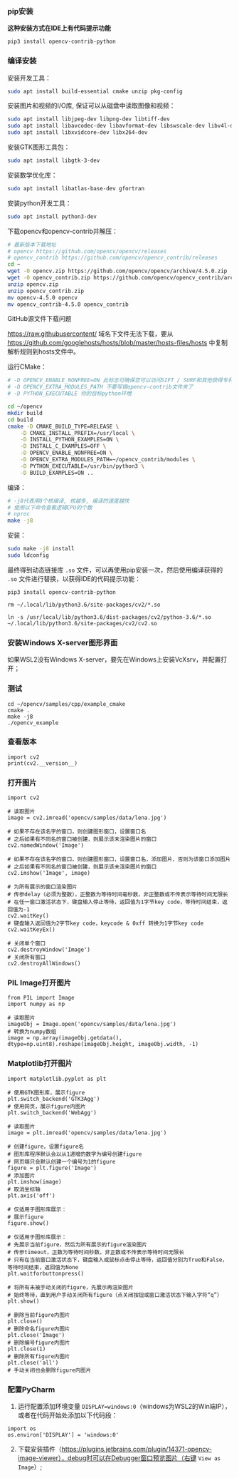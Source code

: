 ### pip安装

**这种安装方式在IDE上有代码提示功能**

```
pip3 install opencv-contrib-python
```

### 编译安装

安装开发工具：

```bash
sudo apt install build-essential cmake unzip pkg-config
```

安装图片和视频的I/O库, 保证可以从磁盘中读取图像和视频：

```bash
sudo apt install libjpeg-dev libpng-dev libtiff-dev
sudo apt install libavcodec-dev libavformat-dev libswscale-dev libv4l-dev
sudo apt install libxvidcore-dev libx264-dev
```

安装GTK图形工具包：

```bash
sudo apt install libgtk-3-dev
```

安装数学优化库：

```bash
sudo apt install libatlas-base-dev gfortran
```

安装python开发工具：

```bash
sudo apt install python3-dev
```

下载opencv和opencv-contrib并解压：

```bash
# 最新版本下载地址
# opencv https://github.com/opencv/opencv/releases
# opencv_contrib https://github.com/opencv/opencv_contrib/releases
cd ~
wget -O opencv.zip https://github.com/opencv/opencv/archive/4.5.0.zip
wget -O opencv_contrib.zip https://github.com/opencv/opencv_contrib/archive/4.5.0.zip
unzip opencv.zip
unzip opencv_contrib.zip
mv opencv-4.5.0 opencv
mv opencv_contrib-4.5.0 opencv_contrib
```

GitHub源文件下载问题

https://raw.githubusercontent/ 域名下文件无法下载，要从 https://github.com/googlehosts/hosts/blob/master/hosts-files/hosts 中复制解析规则到hosts文件中。


运行CMake：

```bash
# -D OPENCV_ENABLE_NONFREE=ON 此标志可确保您可以访问SIFT / SURF和其他获得专利的算法
# -D OPENCV_EXTRA_MODULES_PATH 不要写错opencv-contrib文件夹了
# -D PYTHON_EXECUTABLE 你的目标python环境

cd ~/opencv
mkdir build
cd build
cmake -D CMAKE_BUILD_TYPE=RELEASE \
	-D CMAKE_INSTALL_PREFIX=/usr/local \
	-D INSTALL_PYTHON_EXAMPLES=ON \
	-D INSTALL_C_EXAMPLES=OFF \
	-D OPENCV_ENABLE_NONFREE=ON \
	-D OPENCV_EXTRA_MODULES_PATH=~/opencv_contrib/modules \
	-D PYTHON_EXECUTABLE=/usr/bin/python3 \
	-D BUILD_EXAMPLES=ON ..
```

编译：

```bash
# -j8代表用8个核编译, 核越多, 编译的速度越快
# 使用以下命令查看逻辑CPU的个数
# nproc
make -j8
```

安装：

```bash
sudo make -j8 install
sudo ldconfig
```

最终得到动态链接库 `.so` 文件，可以再使用pip安装一次，然后使用编译获得的 `.so` 文件进行替换，以获得IDE的代码提示功能：

```
pip3 install opencv-contrib-python

rm ~/.local/lib/python3.6/site-packages/cv2/*.so

ln -s /usr/local/lib/python3.6/dist-packages/cv2/python-3.6/*.so ~/.local/lib/python3.6/site-packages/cv2/cv2.so
```

### 安装Windows X-server图形界面

如果WSL2没有Windows X-server，要先在Windows上安装VcXsrv，并配置打开；

### 测试

```
cd ~/opencv/samples/cpp/example_cmake
cmake .
make -j8
./opencv_example
```

### 查看版本

```
import cv2
print(cv2.__version__)
```

### 打开图片

```
import cv2

# 读取图片
image = cv2.imread('opencv/samples/data/lena.jpg')

# 如果不存在该名字的窗口，则创建图形窗口，设置窗口名
# 之后如果有不同名的窗口被创建，则展示该未渲染图片的窗口
cv2.namedWindow('Image')

# 如果不存在该名字的窗口，则创建图形窗口，设置窗口名，添加图片，否则为该窗口添加图片
# 之后如果有不同名的窗口被创建，则展示该未渲染图片的窗口
cv2.imshow('Image', image)

# 为所有展示的窗口渲染图片
# 传参delay（必须为整数），正整数为等待时间毫秒数，非正整数或不传表示等待时间无限长
# 在任一窗口激活状态下，键盘输入停止等待，返回值为1字节key code，等待时间结束，返回值为-1
cv2.waitKey()
# 键盘输入返回值为2字节key code，keycode & 0xff 转换为1字节key code
cv2.waitKeyEx()

# 关闭单个窗口
cv2.destroyWindow('Image')
# 关闭所有窗口
cv2.destroyAllWindows()
```

### PIL Image打开图片

```
from PIL import Image
import numpy as np

# 读取图片
imageObj = Image.open('opencv/samples/data/lena.jpg')
# 转换为numpy数组
image = np.array(imageObj.getdata(), dtype=np.uint8).reshape(imageObj.height, imageObj.width, -1)
```

### Matplotlib打开图片

```
import matplotlib.pyplot as plt

# 使用GTK图形库，展示figure
plt.switch_backend('GTK3Agg')
# 使用网页，展示figure内图片
plt.switch_backend('WebAgg')

# 读取图片
image = plt.imread('opencv/samples/data/lena.jpg')

# 创建figure，设置figure名
# 图形库程序默认会以从1递增的数字为编号创建figure
# 网页端只会默认创建一个编号为1的figure
figure = plt.figure('Image')
# 添加图片
plt.imshow(image)
# 取消坐标轴
plt.axis('off')

# 仅适用于图形库展示：
# 展示figure
figure.show()

# 仅适用于图形库展示：
# 先展示当前figure，然后为所有展示的figure渲染图片
# 传参timeout，正数为等待时间秒数，非正数或不传表示等待时间无限长
# 只有在当前窗口激活状态下，键盘输入或鼠标点击停止等待，返回值分别为True和False，等待时间结束，返回值为None
plt.waitforbuttonpress()

# 将所有未被手动关闭的figure，先展示再渲染图片
# 始终等待，直到用户手动关闭所有figure（点关闭按钮或窗口激活状态下输入字符“q”）
plt.show()

# 删除当前figure内图片
plt.close()
# 删除命名figure内图片
plt.close('Image')
# 删除编号figure内图片
plt.close(1)
# 删除所有figure内图片
plt.close('all')
# 手动关闭也会删除figure内图片
```

### 配置PyCharm

1. 运行配置添加环境变量 `DISPLAY=windows:0`（windows为WSL2的Win端IP），或者在代码开始处添加以下代码段：

```
import os
os.environ['DISPLAY'] = 'windows:0'
```

2. 下载安装插件（https://plugins.jetbrains.com/plugin/14371-opencv-image-viewer），debug时可以在Debugger窗口预览图片（右键 `View as Image`）;